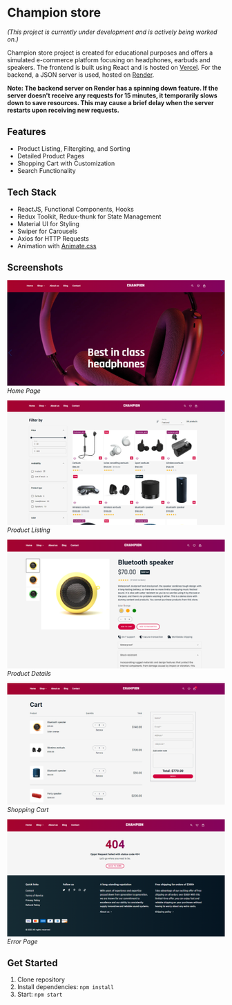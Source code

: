# Champion store

_(This project is currently under development and is actively being worked on.)_

Champion store project is created for educational purposes and offers a simulated e-commerce platform focusing on headphones, earbuds and speakers. The frontend is built using React and is hosted on [Vercel](https://champion-store.vercel.app/). For the backend, a JSON server is used, hosted on [Render](https://render.com/https://champion-store-server.onrender.com/).

**Note: The backend server on Render has a spinning down feature. If the server doesn't receive any requests for 15 minutes, it temporarily slows down to save resources. This may cause a brief delay when the server restarts upon receiving new requests.**

## Features

- Product Listing, Filtergiting, and Sorting
- Detailed Product Pages
- Shopping Cart with Customization
- Search Functionality

## Tech Stack

- ReactJS, Functional Components, Hooks
- Redux Toolkit, Redux-thunk for State Management
- Material UI for Styling
- Swiper for Carousels
- Axios for HTTP Requests
- Animation with [Animate.css](https://animate.style/)

## Screenshots

![Home Page](screenshots/home.png)
_Home Page_

![Product Listing](screenshots/product-listing.png)
_Product Listing_

![Product Details](screenshots/product-details.png)
_Product Details_

![Shopping Cart](screenshots/shopping-cart.png)
_Shopping Cart_

![Error Page](screenshots/error-page.png)
_Error Page_

## Get Started

1. Clone repository
2. Install dependencies: `npm install`
3. Start: `npm start`
